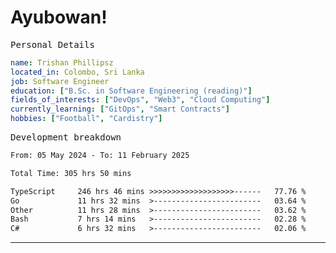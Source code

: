 # Ayubowan!

<samp>Personal Details</samp>

```yaml
name: Trishan Phillipsz
located_in: Colombo, Sri Lanka
job: Software Engineer
education: ["B.Sc. in Software Engineering (reading)"]
fields_of_interests: ["DevOps", "Web3", "Cloud Computing"]
currently_learning: ["GitOps", "Smart Contracts"]
hobbies: ["Football", "Cardistry"]
```

<samp>Development breakdown</samp>

<!--START_SECTION:waka-->

```txt
From: 05 May 2024 - To: 11 February 2025

Total Time: 305 hrs 50 mins

TypeScript     246 hrs 46 mins >>>>>>>>>>>>>>>>>>>------   77.76 %
Go             11 hrs 32 mins  >------------------------   03.64 %
Other          11 hrs 28 mins  >------------------------   03.62 %
Bash           7 hrs 14 mins   >------------------------   02.28 %
C#             6 hrs 32 mins   >------------------------   02.06 %
```

<!--END_SECTION:waka-->

---
